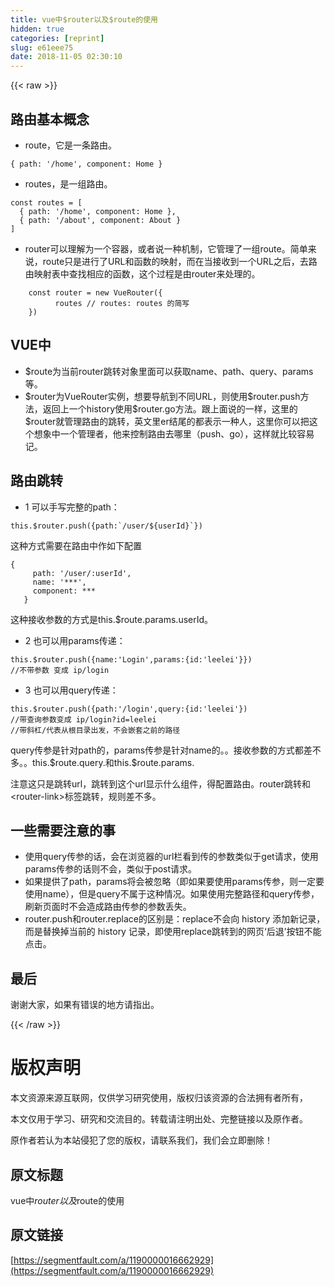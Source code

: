 ```yaml
---
title: vue中$router以及$route的使用
hidden: true
categories: [reprint]
slug: e61eee75
date: 2018-11-05 02:30:10
---
```


{{< raw >}}
<h2 id="articleHeader0">&#x8DEF;&#x7531;&#x57FA;&#x672C;&#x6982;&#x5FF5;</h2><ul><li>route&#xFF0C;&#x5B83;&#x662F;&#x4E00;&#x6761;&#x8DEF;&#x7531;&#x3002;</li></ul><div class="widget-codetool" style="display:none"><div class="widget-codetool--inner"><span class="selectCode code-tool" data-toggle="tooltip" data-placement="top" title="" data-original-title="&#x5168;&#x9009;"></span> <span type="button" class="copyCode code-tool" data-toggle="tooltip" data-placement="top" data-clipboard-text="{ path: &apos;/home&apos;, component: Home }" title="" data-original-title="&#x590D;&#x5236;"></span> <span type="button" class="saveToNote code-tool" data-toggle="tooltip" data-placement="top" title="" data-original-title="&#x653E;&#x8FDB;&#x7B14;&#x8BB0;"></span></div></div><pre class="hljs css"><code style="word-break:break-word;white-space:initial">{ <span class="hljs-attribute">path</span>: <span class="hljs-string">&apos;/home&apos;</span>, component: Home }</code></pre><ul><li>routes&#xFF0C;&#x662F;&#x4E00;&#x7EC4;&#x8DEF;&#x7531;&#x3002;</li></ul><div class="widget-codetool" style="display:none"><div class="widget-codetool--inner"><span class="selectCode code-tool" data-toggle="tooltip" data-placement="top" title="" data-original-title="&#x5168;&#x9009;"></span> <span type="button" class="copyCode code-tool" data-toggle="tooltip" data-placement="top" data-clipboard-text="const routes = [
  { path: &apos;/home&apos;, component: Home },
  { path: &apos;/about&apos;, component: About }
]" title="" data-original-title="&#x590D;&#x5236;"></span> <span type="button" class="saveToNote code-tool" data-toggle="tooltip" data-placement="top" title="" data-original-title="&#x653E;&#x8FDB;&#x7B14;&#x8BB0;"></span></div></div><pre class="hljs groovy"><code>const routes = [
  { <span class="hljs-string">path:</span> <span class="hljs-string">&apos;/home&apos;</span>, <span class="hljs-string">component:</span> Home },
  { <span class="hljs-string">path:</span> <span class="hljs-string">&apos;/about&apos;</span>, <span class="hljs-string">component:</span> About }
]</code></pre><ul><li>router&#x53EF;&#x4EE5;&#x7406;&#x89E3;&#x4E3A;&#x4E00;&#x4E2A;&#x5BB9;&#x5668;&#xFF0C;&#x6216;&#x8005;&#x8BF4;&#x4E00;&#x79CD;&#x673A;&#x5236;&#xFF0C;&#x5B83;&#x7BA1;&#x7406;&#x4E86;&#x4E00;&#x7EC4;route&#x3002;&#x7B80;&#x5355;&#x6765;&#x8BF4;&#xFF0C;route&#x53EA;&#x662F;&#x8FDB;&#x884C;&#x4E86;URL&#x548C;&#x51FD;&#x6570;&#x7684;&#x6620;&#x5C04;&#xFF0C;&#x800C;&#x5728;&#x5F53;&#x63A5;&#x6536;&#x5230;&#x4E00;&#x4E2A;URL&#x4E4B;&#x540E;&#xFF0C;&#x53BB;&#x8DEF;&#x7531;&#x6620;&#x5C04;&#x8868;&#x4E2D;&#x67E5;&#x627E;&#x76F8;&#x5E94;&#x7684;&#x51FD;&#x6570;&#xFF0C;&#x8FD9;&#x4E2A;&#x8FC7;&#x7A0B;&#x662F;&#x7531;router&#x6765;&#x5904;&#x7406;&#x7684;&#x3002;</li></ul><div class="widget-codetool" style="display:none"><div class="widget-codetool--inner"><span class="selectCode code-tool" data-toggle="tooltip" data-placement="top" title="" data-original-title="&#x5168;&#x9009;"></span> <span type="button" class="copyCode code-tool" data-toggle="tooltip" data-placement="top" data-clipboard-text="    const router = new VueRouter({
          routes // routes: routes &#x7684;&#x7B80;&#x5199;
    })" title="" data-original-title="&#x590D;&#x5236;"></span> <span type="button" class="saveToNote code-tool" data-toggle="tooltip" data-placement="top" title="" data-original-title="&#x653E;&#x8FDB;&#x7B14;&#x8BB0;"></span></div></div><pre class="hljs actionscript"><code>    <span class="hljs-keyword">const</span> router = <span class="hljs-keyword">new</span> VueRouter({
          routes <span class="hljs-comment">// routes: routes &#x7684;&#x7B80;&#x5199;</span>
    })</code></pre><h2 id="articleHeader1">VUE&#x4E2D;</h2><ul><li>$route&#x4E3A;&#x5F53;&#x524D;router&#x8DF3;&#x8F6C;&#x5BF9;&#x8C61;&#x91CC;&#x9762;&#x53EF;&#x4EE5;&#x83B7;&#x53D6;name&#x3001;path&#x3001;query&#x3001;params&#x7B49;&#x3002;</li><li>$router&#x4E3A;VueRouter&#x5B9E;&#x4F8B;&#xFF0C;&#x60F3;&#x8981;&#x5BFC;&#x822A;&#x5230;&#x4E0D;&#x540C;URL&#xFF0C;&#x5219;&#x4F7F;&#x7528;$router.push&#x65B9;&#x6CD5;&#xFF0C;&#x8FD4;&#x56DE;&#x4E0A;&#x4E00;&#x4E2A;history&#x4F7F;&#x7528;$router.go&#x65B9;&#x6CD5;&#x3002;&#x8DDF;&#x4E0A;&#x9762;&#x8BF4;&#x7684;&#x4E00;&#x6837;&#xFF0C;&#x8FD9;&#x91CC;&#x7684;$router&#x5C31;&#x7BA1;&#x7406;&#x8DEF;&#x7531;&#x7684;&#x8DF3;&#x8F6C;&#xFF0C;&#x82F1;&#x6587;&#x91CC;er&#x7ED3;&#x5C3E;&#x7684;&#x90FD;&#x8868;&#x793A;&#x4E00;&#x79CD;&#x4EBA;&#xFF0C;&#x8FD9;&#x91CC;&#x4F60;&#x53EF;&#x4EE5;&#x628A;&#x8FD9;&#x4E2A;&#x60F3;&#x8C61;&#x4E2D;&#x4E00;&#x4E2A;&#x7BA1;&#x7406;&#x8005;&#xFF0C;&#x4ED6;&#x6765;&#x63A7;&#x5236;&#x8DEF;&#x7531;&#x53BB;&#x54EA;&#x91CC;&#xFF08;push&#x3001;go&#xFF09;&#xFF0C;&#x8FD9;&#x6837;&#x5C31;&#x6BD4;&#x8F83;&#x5BB9;&#x6613;&#x8BB0;&#x3002;</li></ul><h2 id="articleHeader2">&#x8DEF;&#x7531;&#x8DF3;&#x8F6C;</h2><ul><li>1 &#x53EF;&#x4EE5;&#x624B;&#x5199;&#x5B8C;&#x6574;&#x7684;path&#xFF1A;</li></ul><div class="widget-codetool" style="display:none"><div class="widget-codetool--inner"><span class="selectCode code-tool" data-toggle="tooltip" data-placement="top" title="" data-original-title="&#x5168;&#x9009;"></span> <span type="button" class="copyCode code-tool" data-toggle="tooltip" data-placement="top" data-clipboard-text="this.$router.push({path:`/user/${userId}`})" title="" data-original-title="&#x590D;&#x5236;"></span> <span type="button" class="saveToNote code-tool" data-toggle="tooltip" data-placement="top" title="" data-original-title="&#x653E;&#x8FDB;&#x7B14;&#x8BB0;"></span></div></div><pre class="hljs awk"><code style="word-break:break-word;white-space:initial">this.<span class="hljs-variable">$router</span>.push({path:`<span class="hljs-regexp">/user/</span><span class="hljs-variable">${userId}</span>`})</code></pre><p>&#x8FD9;&#x79CD;&#x65B9;&#x5F0F;&#x9700;&#x8981;&#x5728;&#x8DEF;&#x7531;&#x4E2D;&#x4F5C;&#x5982;&#x4E0B;&#x914D;&#x7F6E;</p><div class="widget-codetool" style="display:none"><div class="widget-codetool--inner"><span class="selectCode code-tool" data-toggle="tooltip" data-placement="top" title="" data-original-title="&#x5168;&#x9009;"></span> <span type="button" class="copyCode code-tool" data-toggle="tooltip" data-placement="top" data-clipboard-text="{
     path: &apos;/user/:userId&apos;,
     name: &apos;***&apos;,
     component: ***
   }" title="" data-original-title="&#x590D;&#x5236;"></span> <span type="button" class="saveToNote code-tool" data-toggle="tooltip" data-placement="top" title="" data-original-title="&#x653E;&#x8FDB;&#x7B14;&#x8BB0;"></span></div></div><pre class="hljs css"><code>{
     <span class="hljs-attribute">path</span>: <span class="hljs-string">&apos;/user/:userId&apos;</span>,
     name: <span class="hljs-string">&apos;***&apos;</span>,
     component: ***
   }</code></pre><p>&#x8FD9;&#x79CD;&#x63A5;&#x6536;&#x53C2;&#x6570;&#x7684;&#x65B9;&#x5F0F;&#x662F;this.$route.params.userId&#x3002;</p><ul><li>2 &#x4E5F;&#x53EF;&#x4EE5;&#x7528;params&#x4F20;&#x9012;&#xFF1A;</li></ul><div class="widget-codetool" style="display:none"><div class="widget-codetool--inner"><span class="selectCode code-tool" data-toggle="tooltip" data-placement="top" title="" data-original-title="&#x5168;&#x9009;"></span> <span type="button" class="copyCode code-tool" data-toggle="tooltip" data-placement="top" data-clipboard-text="this.$router.push({name:&apos;Login&apos;,params:{id:&apos;leelei&apos;}})
//&#x4E0D;&#x5E26;&#x53C2;&#x6570; &#x53D8;&#x6210; ip/login" title="" data-original-title="&#x590D;&#x5236;"></span> <span type="button" class="saveToNote code-tool" data-toggle="tooltip" data-placement="top" title="" data-original-title="&#x653E;&#x8FDB;&#x7B14;&#x8BB0;"></span></div></div><pre class="hljs groovy"><code><span class="hljs-keyword">this</span>.$router.push({<span class="hljs-string">name:</span><span class="hljs-string">&apos;Login&apos;</span>,<span class="hljs-string">params:</span>{<span class="hljs-string">id:</span><span class="hljs-string">&apos;leelei&apos;</span>}})
<span class="hljs-comment">//&#x4E0D;&#x5E26;&#x53C2;&#x6570; &#x53D8;&#x6210; ip/login</span></code></pre><ul><li>3 &#x4E5F;&#x53EF;&#x4EE5;&#x7528;query&#x4F20;&#x9012;&#xFF1A;</li></ul><div class="widget-codetool" style="display:none"><div class="widget-codetool--inner"><span class="selectCode code-tool" data-toggle="tooltip" data-placement="top" title="" data-original-title="&#x5168;&#x9009;"></span> <span type="button" class="copyCode code-tool" data-toggle="tooltip" data-placement="top" data-clipboard-text="this.$router.push({path:&apos;/login&apos;,query:{id:&apos;leelei&apos;})
//&#x5E26;&#x67E5;&#x8BE2;&#x53C2;&#x6570;&#x53D8;&#x6210; ip/login?id=leelei
//&#x5E26;&#x659C;&#x6760;/&#x4EE3;&#x8868;&#x4ECE;&#x6839;&#x76EE;&#x5F55;&#x51FA;&#x53D1;&#xFF0C;&#x4E0D;&#x4F1A;&#x5D4C;&#x5957;&#x4E4B;&#x524D;&#x7684;&#x8DEF;&#x5F84;" title="" data-original-title="&#x590D;&#x5236;"></span> <span type="button" class="saveToNote code-tool" data-toggle="tooltip" data-placement="top" title="" data-original-title="&#x653E;&#x8FDB;&#x7B14;&#x8BB0;"></span></div></div><pre class="hljs groovy"><code><span class="hljs-keyword">this</span>.$router.push({<span class="hljs-string">path:</span><span class="hljs-string">&apos;/login&apos;</span>,<span class="hljs-string">query:</span>{<span class="hljs-string">id:</span><span class="hljs-string">&apos;leelei&apos;</span>})
<span class="hljs-comment">//&#x5E26;&#x67E5;&#x8BE2;&#x53C2;&#x6570;&#x53D8;&#x6210; ip/login?id=leelei</span>
<span class="hljs-comment">//&#x5E26;&#x659C;&#x6760;/&#x4EE3;&#x8868;&#x4ECE;&#x6839;&#x76EE;&#x5F55;&#x51FA;&#x53D1;&#xFF0C;&#x4E0D;&#x4F1A;&#x5D4C;&#x5957;&#x4E4B;&#x524D;&#x7684;&#x8DEF;&#x5F84;</span></code></pre><p>query&#x4F20;&#x53C2;&#x662F;&#x9488;&#x5BF9;path&#x7684;&#xFF0C;params&#x4F20;&#x53C2;&#x662F;&#x9488;&#x5BF9;name&#x7684;&#x3002;&#x3002;&#x63A5;&#x6536;&#x53C2;&#x6570;&#x7684;&#x65B9;&#x5F0F;&#x90FD;&#x5DEE;&#x4E0D;&#x591A;&#x3002;&#x3002;this.$route.query.&#x548C;this.$route.params.</p><p>&#x6CE8;&#x610F;&#x8FD9;&#x53EA;&#x662F;&#x8DF3;&#x8F6C;url&#xFF0C;&#x8DF3;&#x8F6C;&#x5230;&#x8FD9;&#x4E2A;url&#x663E;&#x793A;&#x4EC0;&#x4E48;&#x7EC4;&#x4EF6;&#xFF0C;&#x5F97;&#x914D;&#x7F6E;&#x8DEF;&#x7531;&#x3002;router&#x8DF3;&#x8F6C;&#x548C;&lt;router-link&gt;&#x6807;&#x7B7E;&#x8DF3;&#x8F6C;&#xFF0C;&#x89C4;&#x5219;&#x5DEE;&#x4E0D;&#x591A;&#x3002;</p><h2 id="articleHeader3">&#x4E00;&#x4E9B;&#x9700;&#x8981;&#x6CE8;&#x610F;&#x7684;&#x4E8B;</h2><ul><li>&#x4F7F;&#x7528;query&#x4F20;&#x53C2;&#x7684;&#x8BDD;&#xFF0C;&#x4F1A;&#x5728;&#x6D4F;&#x89C8;&#x5668;&#x7684;url&#x680F;&#x770B;&#x5230;&#x4F20;&#x7684;&#x53C2;&#x6570;&#x7C7B;&#x4F3C;&#x4E8E;get&#x8BF7;&#x6C42;&#xFF0C;&#x4F7F;&#x7528;params&#x4F20;&#x53C2;&#x7684;&#x8BDD;&#x5219;&#x4E0D;&#x4F1A;&#xFF0C;&#x7C7B;&#x4F3C;&#x4E8E;post&#x8BF7;&#x6C42;&#x3002;</li><li>&#x5982;&#x679C;&#x63D0;&#x4F9B;&#x4E86;path&#xFF0C;params&#x5C06;&#x4F1A;&#x88AB;&#x5FFD;&#x7565;&#xFF08;&#x5373;&#x5982;&#x679C;&#x8981;&#x4F7F;&#x7528;params&#x4F20;&#x53C2;&#xFF0C;&#x5219;&#x4E00;&#x5B9A;&#x8981;&#x4F7F;&#x7528;name&#xFF09;&#xFF0C;&#x4F46;&#x662F;query&#x4E0D;&#x5C5E;&#x4E8E;&#x8FD9;&#x79CD;&#x60C5;&#x51B5;&#x3002;&#x5982;&#x679C;&#x4F7F;&#x7528;&#x5B8C;&#x6574;&#x8DEF;&#x5F84;&#x548C;query&#x4F20;&#x53C2;&#xFF0C;&#x5237;&#x65B0;&#x9875;&#x9762;&#x65F6;&#x4E0D;&#x4F1A;&#x9020;&#x6210;&#x8DEF;&#x7531;&#x4F20;&#x53C2;&#x7684;&#x53C2;&#x6570;&#x4E22;&#x5931;&#x3002;</li><li>router.push&#x548C;router.replace&#x7684;&#x533A;&#x522B;&#x662F;&#xFF1A;replace&#x4E0D;&#x4F1A;&#x5411; history &#x6DFB;&#x52A0;&#x65B0;&#x8BB0;&#x5F55;&#xFF0C;&#x800C;&#x662F;&#x66FF;&#x6362;&#x6389;&#x5F53;&#x524D;&#x7684; history &#x8BB0;&#x5F55;&#xFF0C;&#x5373;&#x4F7F;&#x7528;replace&#x8DF3;&#x8F6C;&#x5230;&#x7684;&#x7F51;&#x9875;&#x2018;&#x540E;&#x9000;&#x2019;&#x6309;&#x94AE;&#x4E0D;&#x80FD;&#x70B9;&#x51FB;&#x3002;</li></ul><h2 id="articleHeader4">&#x6700;&#x540E;</h2><p>&#x8C22;&#x8C22;&#x5927;&#x5BB6;&#xFF0C;&#x5982;&#x679C;&#x6709;&#x9519;&#x8BEF;&#x7684;&#x5730;&#x65B9;&#x8BF7;&#x6307;&#x51FA;&#x3002;</p>
{{< /raw >}}

# 版权声明
本文资源来源互联网，仅供学习研究使用，版权归该资源的合法拥有者所有，

本文仅用于学习、研究和交流目的。转载请注明出处、完整链接以及原作者。 

原作者若认为本站侵犯了您的版权，请联系我们，我们会立即删除！

## 原文标题
vue中$router以及$route的使用

## 原文链接
[https://segmentfault.com/a/1190000016662929](https://segmentfault.com/a/1190000016662929)

